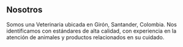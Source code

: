 

## Nosotros

Somos una Veterinaria ubicada en Girón, Santander, Colombia.  Nos identificamos con estándares de alta calidad, con experiencia en la atención de animales y productos relacionados en su cuidado. 